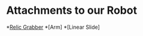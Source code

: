 # Attachments to our Robot

*[Relic Grabber](https://ftccats.github.io/RelicGrabber)
*[Arm]
*[Linear Slide]

